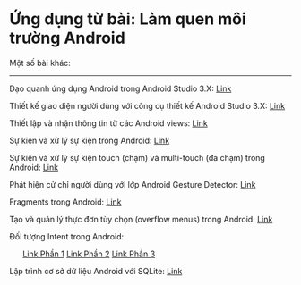 # Ứng dụng từ bài: Làm quen môi trường Android

Một số bài khác:
***
Dạo quanh ứng dụng Android trong Android Studio 3.X: 
<a href="https://github.com/tiendatmagic/daoquanhandroid">Link</a>

Thiết kế giao diện người dùng với công cụ thiết kế Android Studio 3.X: 
<a href="https://github.com/tiendatmagic/LayoutSample">Link</a>

Thiết lập và nhận thông tin từ các Android views: 
<a href="https://github.com/tiendatmagic/MyFirstAndroidApplication">Link</a>

Sự kiện và xử lý sự kiện trong Android: 
<a href="https://github.com/tiendatmagic/androidbasicview">Link</a>

Sự kiện và xử lý sự kiện touch (chạm) và multi-touch (đa chạm) trong Android: 
<a href="https://github.com/tiendatmagic/MotionEvent">Link</a>

Phát hiện cử chỉ người dùng với lớp Android Gesture Detector: 
<a href="https://github.com/tiendatmagic/CommonGestures">Link</a>

Fragments trong Android: 
<a href="https://github.com/tiendatmagic/FragmentExample">Link</a>

Tạo và quản lý thực đơn tùy chọn (overflow menus) trong Android: 
<a href="https://github.com/tiendatmagic/Menu_example_android">Link</a>

Đối tượng Intent trong Android: 
      
<ul>
	<a href="https://github.com/tiendatmagic/ExplicitIntent">Link Phần 1</a>
	<a href="https://github.com/tiendatmagic/ImplicitIntent">Link Phần 2</a>
	<a href="https://github.com/tiendatmagic/SendBroadcast">Link Phần 3</a>
</ul>
Lập trình cơ sở dữ liệu Android với SQLite: 
<a href="https://github.com/tiendatmagic/SQLiteDemoApplication">Link</a>
